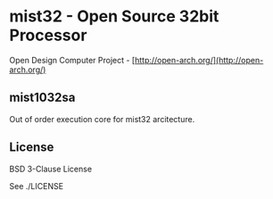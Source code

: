 mist32 - Open Source 32bit Processor
==================

Open Design Computer Project - [http://open-arch.org/](http://open-arch.org/)

mist1032sa
---
Out of order execution core for mist32 arcitecture.


License
---
BSD 3-Clause License

See ./LICENSE
